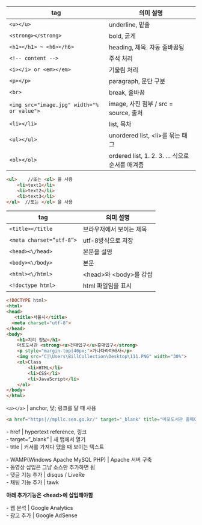 tag | 의미 설명
----------|-----------------
`<u></u>` | underline, 밑줄
`<strong></strong>` | bold, 굵게  
`<h1></h1> ~ <h6></h6>` | heading, 제목. 자동 줄바꿈됨 
`<!-- content -->` | 주석 처리  
`<i></i> or <em></em>` | 기울림 처리  
`<p></p>` | paragraph, 문단 구분  
`<br>` | break, 줄바꿈  
`<img src="image.jpg" width="% or value">` | image, 사진 첨부 / src = source, 출처
`<li></li>` | list, 목차  
`<ul></ul>` | unordered list, \<li>를 묶는 태그  
`<ol></ol>` | ordered list, 1. 2. 3. … 식으로 순서를 매겨줌  

```HTML
<ul>    //또는 <ol> 을 사용
	<li>text1</li>  
	<li>text2</li>  
	<li>text3</li>  
</ul>  //또는 </ol> 을 사용
```

tag|의미 설명
-----------------|--------------------  
`<title></title` | 브라우저에서 보이는 제목  
`<meta charset=”utf-8”>` | utf-8방식으로 저장  
`<head><\/head>`| 본문을 설명  
`<body><\/body>`| 본문  
`<html><\/html>`| \<head>와 \<body>를 감쌈  
`<!doctype html>` | html 파일임을 표시 

```HTML
<!DOCTYPE html>  
<html>  
<head>  
   <title>서울시</title>  
  <meta charset="utf-8">  
</head>  
<body>  
    <h1>지리 정보</h1>  
    마포도서관 <strong><u>건대입구</u>홍대입구</strong>  
    <p style="margin-top|40px;">가나다라마바사</p>  
    <img src="C|\Users\BillCollection\Desktop\111.PNG" width="30%">  
    <ol>Class  
        <li>HTML</li>  
        <li>CSS</li>  
        <li>JavaScript</li>  
    </ol>  
</body>  
</html>  
```

`<a></a>` | anchor, 닻; 링크를 달 때 사용  
 
```HTML
<a href="https|//mpllc.sen.go.kr/" target="_blank" title="마포도서관 홈페이지">마포도서관</a>
```
\-	href | hypertext reference, 링크  
\-	target=”_blank” | 새 탭에서 열기  
\-	title | 커서를 가져다 댔을 때 보이는 텍스트  
  
\-	WAMP(Windows Apache MySQL PHP) | Apache 서버 구축  
\-	동영상 삽입은 그냥 소스만 추가하면 됨  
\-	댓글 기능 추가 | disqus / LiveRe  
\-	채팅 기능 추가 | tawk  


**아래 추가기능은 \<head>에 삽입해야함**

\-	웹 분석 | Google Analytics  
\-	광고 추가 | Google AdSense  

